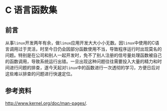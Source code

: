 # C 语言函数集
## 前言

  从事`linux`开发两年有余，做`linux`应用开发大大小小无数。因`linux`中使用的C语言调用过于灵活，时至今日仍会因部分函数使用不当，导致程序运行时出现莫名的问题。特别是在公司和别人一起开发时，免不了别人注册的信号量处理函数被自己的函数调用，导致系统运行出错。一旦出现这种问题往往需要投入大量的精力和时间进行问题的排查，遂今天起对`linux`中的函数进行一次透彻的学习，方便日后对这些难以排查的问题进行快速定位。







## 参考资料

[linux man page]: http://www.kernel.org/doc/man-pages/.

 http://www.kernel.org/doc/man-pages/.

